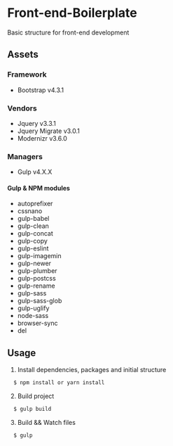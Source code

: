 # Front-end-Boilerplate
Basic structure for front-end development

## Assets

### Framework
- Bootstrap v4.3.1

### Vendors
- Jquery v3.3.1
- Jquery Migrate v3.0.1
- Modernizr v3.6.0

### Managers
- Gulp v4.X.X

#### Gulp & NPM modules
- autoprefixer
- cssnano
- gulp-babel
- gulp-clean
- gulp-concat
- gulp-copy
- gulp-eslint
- gulp-imagemin
- gulp-newer
- gulp-plumber
- gulp-postcss
- gulp-rename
- gulp-sass
- gulp-sass-glob
- gulp-uglify
- node-sass
- browser-sync
- del

## Usage

1. Install dependencies, packages and initial structure

```sh
  $ npm install or yarn install
  ```
2. Build project

```sh
  $ gulp build
  ```
3. Build && Watch files

```sh
  $ gulp
  ```